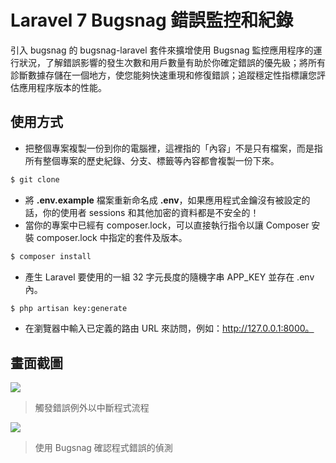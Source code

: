 # Laravel 7 Bugsnag 錯誤監控和紀錄

引入 bugsnag 的 bugsnag-laravel 套件來擴增使用 Bugsnag 監控應用程序的運行狀況，了解錯誤影響的發生次數和用戶數量有助於你確定錯誤的優先級；將所有診斷數據存儲在一個地方，使您能夠快速重現和修復錯誤；追蹤穩定性指標讓您評估應用程序版本的性能。

## 使用方式
- 把整個專案複製一份到你的電腦裡，這裡指的「內容」不是只有檔案，而是指所有整個專案的歷史紀錄、分支、標籤等內容都會複製一份下來。
```sh
$ git clone
```
- 將 __.env.example__ 檔案重新命名成 __.env__，如果應用程式金鑰沒有被設定的話，你的使用者 sessions 和其他加密的資料都是不安全的！
- 當你的專案中已經有 composer.lock，可以直接執行指令以讓 Composer 安裝 composer.lock 中指定的套件及版本。
```sh
$ composer install
```
- 產生 Laravel 要使用的一組 32 字元長度的隨機字串 APP_KEY 並存在 .env 內。
```sh
$ php artisan key:generate
```
- 在瀏覽器中輸入已定義的路由 URL 來訪問，例如：http://127.0.0.1:8000。

## 畫面截圖
![](https://i.imgur.com/NoHIhOf.png)
> 觸發錯誤例外以中斷程式流程

![](https://i.imgur.com/BFtZLqI.png)
> 使用 Bugsnag 確認程式錯誤的偵測
